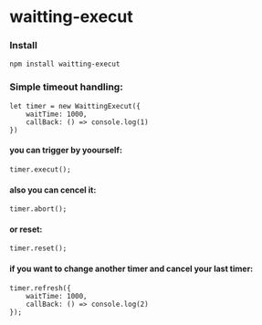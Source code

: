 # waitting-execut

### Install


	npm install waitting-execut
	

### Simple timeout handling:

	let timer = new WaittingExecut({
		waitTime: 1000,
		callBack: () => console.log(1)
	})
	
#### you can trigger by yoourself:
	
	timer.execut();
	
#### also you can cencel it:
	
	timer.abort();
	
#### or reset:

	timer.reset();
	
#### if you want to change another timer and cancel your last timer:

	timer.refresh({
		waitTime: 1000,
		callBack: () => console.log(2)
	});